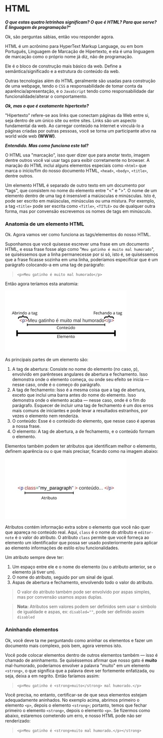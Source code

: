 # HTML

***O que estas quatro letrinhas significam? O que é HTML? Para que serve? É linguagem de programação?****

Ok, são perguntas sábias, então vou responder agora.

HTML é um acrônimo para HyperText Markup Language, ou em bom Português, Linguagem de Marcação de Hipertexto, e ela é uma linguagem de marcação como o próprio nome já diz, não de programação. 

Ele é o bloco de construção mais básico da web. Define a semântica/significado e a estrutura do conteúdo da web.

Outras tecnologias além do HTML geralmente são usadas para construção de uma webpage, tendo o ```CSS``` a responsabilidade de tomar conta da aparência/apresentação, e o ```JavaScript``` tendo como responsabilidade dar funcionalidade/alterar o comportamento.

***Ok, mas o que é exatamente hipertexto?***

"Hipertexto" refere-se aos links que conectam páginas da Web entre si, seja dentro de um único site ou entre sites. Links são um aspecto fundamental da web. Ao carregar conteúdo na Internet e vinculá-lo a páginas criadas por outras pessoas, você se torna um participante ativo na world wide web **(WWW)**.

***Entendido. Mas como funciona este tal?***

O HTML usa "marcação", isso quer dizer que para anotar texto, imagem dentre outros você vai usar tags para exibir corretamente no browser. A maração do HTML inclui alguns elementos especiais como ```<html>``` que marca o início/fim do nosso documento HTML, ```<head>```, ```<body>```, ```<title>```, dentre outros.

Um elemento HTML é separado de outro texto em um documento por "tags", que consistem no nome do elemento entre "<" e ">". O nome de um elemento dentro de uma tag é insensível a maiúsculas e minúsculas. Isto é, pode ser escrito em maiúsculas, minúsculas ou uma mistura. Por exemplo, a tag ```<title>``` pode ser escrita como ```<Title>```, ```<TITLE>``` ou de qualquer outra forma, mas por convensão escrevemos os nomes de tags em minúsculo.

### Anatomia de um elemento HTML

Ok. Agora vamos ver como funciona as tags/elementos do nosso HTML.

Suponhamos que você quisesse escrever uma frase em um documento HTML, e essa frase fosse algo como "```Meu gatinho é muito mal humorado```", se quiséssemos que a linha permanecesse por si só, isto é, se quiséssemos que a frase ficasse sozinha em uma linha, poderíamos especificar que é um parágrafo colocando-a em uma tag de parágrafo:

> ```<p>Meu gatinho é muito mal humorado</p>```

Então agora teríamos esta anatomia:

![anatomia do nosso paragrafo](./img/p_example.jpg)

As principais partes de um elemento são:

1. A tag de abertura: Consiste no nome do elemento (no caso, p), envolvido em parênteses angulares de abertura e fechamento. Isso demonstra onde o elemento começa, ou onde seu efeito se inicia — nesse caso, onde é o começo do parágrafo.
2. A tag de fechamento: Isso é a mesma coisa que a tag de abertura, exceto que inclui uma barra antes do nome do elemento. Isso demonstra onde o elemento acaba — nesse caso, onde é o fim do parágrafo. Esquecer de incluir uma tag de fechamento é um dos erros mais comuns de iniciantes e pode levar a resultados estranhos, por vezes o elemento nem renderiza.
3. O conteúdo: Esse é o conteúdo do elemento, que nesse caso é apenas a nossa frase.
4. O elemento: A tag de abertura, a de fechamento, e o conteúdo formam o elemento.

Elementos também podem ter atributos que identificam melhor o elemento, definem aparência ou o que mais precisar, ficando como na imagem abaixo:

![Elemento com atributo class](./img/attr_example.jpg)

Atributos contém informação extra sobre o elemento que você não quer que apareça no conteúdo real. Aqui, ```class``` é o nome do atributo e ```editor-note``` é o valor do atributo. O atributo ```class``` permite que você forneça ao elemento um identificador que possa ser usado posteriormente para aplicar ao elemento informações de estilo e/ou funcionalidades.

Um atributo sempre deve ter:

1. Um espaço entre ele e o nome do elemento (ou o atributo anterior, se o elemento já tiver um).
2. O nome do atributo, seguido por um sinal de igual.
3. Aspas de abertura e fechamento, envolvendo todo o valor do atributo.

> O valor do atributo também pode ser envolvido por aspas simples, mas por convensão usamos aspas duplas.

> **Nota:** Atributos sem valores podem ser definidos sem usar o simbolo de igualdade e aspas, ex: ```disabled=""```, pode ser definido assim ```disabled```


### Aninhando elementos

Ok, você deve ta me perguntando como aninhar os elementos e fazer um documento mais complexo, pois bem, agora veremos isto.

Você pode colocar elementos dentro de outros elementos também — isso é chamado de aninhamento. Se quiséssemos afirmar que nosso gato é **muito** mal-humorado, poderíamos envolver a palavra "muito" em um elemento ```<strong>```, o que significa que a palavra deve ser fortemente enfatizada, ou seja, deixa a em negrito. Então faríamos assim:

> ```<p>Meu gatinho é <strong>muito</strong> mal humorado.</p>```

Você precisa, no entanto, certificar-se de que seus elementos estejam adequadamente aninhados. No exemplo acima, abrimos primeiro o elemento ```<p>```, depois o elemento ```<strong>```; portanto, temos que fechar primeiro o elemento ```<strong>```, depois o elemento ```<p>```. Se fizermos como abaixo, estaremos cometendo um erro, e nosso HTML pode não ser renderizado:

> ```<p>Meu gatinho é <strong>muito mal humorado.</p></strong>```
